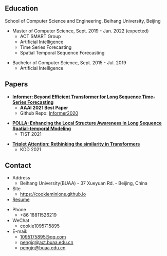 ## Education

<!-- .slide vertical=true -->

School of Computer Science and Engineering, Beihang University, Beijing

- Master of Computer Science, Sept. 2019 - Jan. 2022 (expected)
  - ACT SMART Group
  - Artificial Intelligence
  - Time Series Forecasting
  - Spatial Temporal Sequence Forecasting
  
<!-- .slide vertical=true -->

- Bachelor of Computer Science, Sept. 2015 - Jul. 2019
  - Artificial Intelligence

<!-- .slide -->

## Papers

<!-- .slide vertical=true -->

- [**Informer: Beyond Efficient Transformer for Long Sequence Time-Series Forecasting**](https://arxiv.org/abs/2012.07436)
  - **AAAI 2021 Best Paper**
  - Github Repo: [Informer2020](https://github.com/zhouhaoyi/Informer2020)
  

<!-- .slide vertical=true -->

- [**POLLA: Enhancing the Local Structure Awareness in Long Sequence Spatial-temporal Modeling**]()
  - TIST 2021

<!-- .slide vertical=true -->

- [**Triplet Attention: Rethinking the similarity in Transformers**]()
  - KDD 2021

<!-- .slide -->


## Contact

- Address
  - Beihang University(BUAA) - 37 Xueyuan Rd. - Beijing, China
- Site
  - <https://cookieminions.github.io>
- [Resume](https://cookieminions.github.io/resume/resume.pdf)

<!-- .slide vertical=true -->

- Phone
  - +86 18811526219
- WeChat
  - cookie1095715895
- E-mail:
  - [1095175895@qq.com](mailto:1095715895@qq.com)
  - [pengjq@act.buaa.edu.cn](mailto:pengjq@act.buaa.edu.cn)
  - [pengjq@buaa.edu.cn](mailto:pengjq@buaa.edu.cn)

<!-- .slide -->



